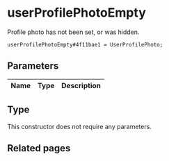 # userProfilePhotoEmpty
Profile photo has not been set, or was hidden.

```
userProfilePhotoEmpty#4f11bae1 = UserProfilePhoto;
```

## Parameters
| Name | Type | Description |
| ---- | :----: | ----------- |


## Type
This constructor does not require any parameters.

## Related pages
